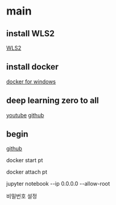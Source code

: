 # main

## install WLS2

[WLS2](https://docs.microsoft.com/ko-kr/windows/wsl/install-win10#step-4---download-the-linux-kernel-update-package)

## install docker

[docker for windows](https://docs.docker.com/docker-for-windows/install/)

## deep learning zero to all
[youtube](https://www.youtube.com/playlist?list=PLQ28Nx3M4JrhkqBVIXg-i5_CVVoS1UzAv)
[github](https://github.com/deeplearningzerotoall/PyTorch)

## begin
[github](https://github.com/deeplearningzerotoall/PyTorch/blob/master/docker_user_guide.md)

docker start pt

docker attach pt

jupyter notebook --ip 0.0.0.0 --allow-root

비밀번호 설정
